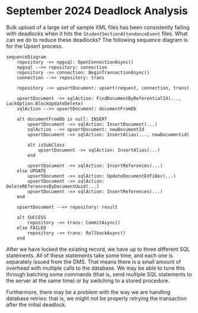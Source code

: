 # September 2024 Deadlock Analysis

Bulk upload of a large set of sample XML files has been consistently failing
with deadlocks when it hits the `StudentSectionAttendanceEvent` files. What can
we do to reduce these deadlocks? The following sequence diagram is for the
Upsert process.

```mermaid
sequenceDiagram
    repository ->> npgsql: OpenConnectionAsync()
    npgsql -->> repository: connection
    repository ->> connection: BeginTransactionAsync()
    connection -->> repository: trans

    repository ->> upsertDocument: upsert(request, connection, trans)

    upsertDocument ->> sqlAction: FindDocumentByReferentialId(..., LockOption.BlockUpdateDelete)
    sqlAction -->> upsertDocument: documentFromDb

    alt documentFromDb is null: INSERT
        upsertDocument ->> sqlAction: InsertDocument(...)
        sqlAction -->> upsertDocument: newDocumentId
        upsertDocument ->> sqlAction: InsertAlias(..., newDocumentid)

        alt isSubClass
            upsertDocument ->> sqlAction: InsertAlias(...)
        end

        upsertDocument ->> sqlAction: InsertReferences(...)
    else UPDATE
        upsertDocument ->> sqlAction: UpdateDocumentEdfiDoc(...)
        upsertDocument ->> sqlAction: DeleteREferencesByDocumentUuid(...)
        upsertDocument ->> sqlAction: InsertReferences(...)
    end

    upsertDocument -->> repository: result

    alt SUCCESS
        repository ->> trans: CommitAsync()
    else FAILED
        repository ->> trans: RollbackAsync()
    end
```

After we have locked the existing record, we have up to three different SQL
statements. All of these statements take some time, and each one is separately
issued from the DMS. That means there is a small amount of overhead with
multiple calls to the database. We may be able to tune this through batching
some commands (that is, send multiple SQL statements to the server at the same
time) or by switching to a stored procedure.

Furthermore, there may be a problem with the way we are handling database
retries: that is, we might not be properly retrying the transaction after the
initial deadlock.
